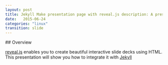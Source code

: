 ```yaml
---
layout: post
title: Jekyll Make presentation page with reveal.js description: A presentation slide for how to use reveal.js in Jekyll theme: black
date:   2015-06-24
categories: "linux"
transition: slide
---
```





<section data-markdown>
## Overview

[reveal.js](https://github.com/hakimel/reveal.js/) enables you to create
beautiful interactive slide decks using HTML. This presentation will show you
how to integrate it with [Jekyll](http://jekyllrb.com/)
</section>


